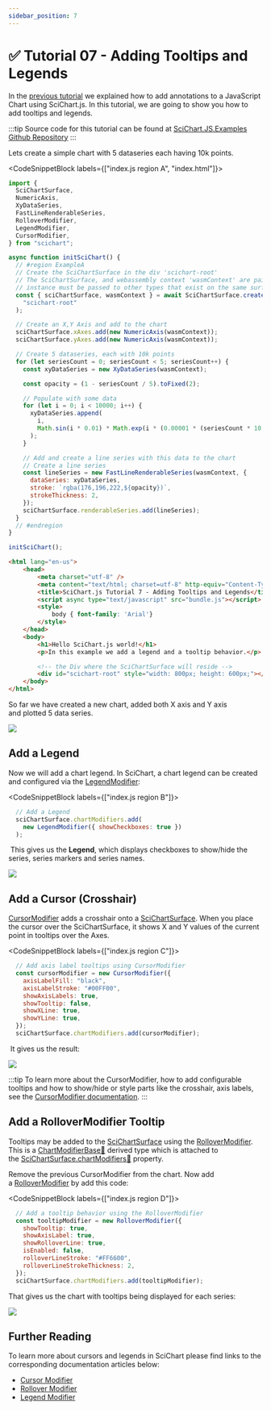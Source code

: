 ```yaml
---
sidebar_position: 7
---
```


# ✅ Tutorial 07 - Adding Tooltips and Legends

In the [previous tutorial](/docs/get-started/tutorials-js-npm-webpack/tutorial-07-adding-tooltips-and-legends) we explained how to add annotations to a JavaScript Chart using SciChart.js. In this tutorial, we are going to show you how to add tooltips and legends.

:::tip
Source code for this tutorial can be found at [SciChart.JS.Examples Github Repository](https://github.com/ABTSoftware/SciChart.JS.Examples/tree/dev_v4.0/Tutorials/2D_Chart_Tutorials_JavaScript/Tutorial_7_Adding_Tooltips_and_Legends)
:::

<YouTubeVideo url="https://www.youtube.com/embed/3YiQBRjzUx0" title="Video tutorial for version 3. SciChart.js JavaScript Chart Tutorial 07 - Legends, Tooltips, Crosshairs and Cursors" />

Lets create a simple chart with 5 dataseries each having 10k points.

<CodeSnippetBlock labels={["index.js region A", "index.html"]}>
```js showLineNumbers
import {
  SciChartSurface,
  NumericAxis,
  XyDataSeries,
  FastLineRenderableSeries,
  RolloverModifier,
  LegendModifier,
  CursorModifier,
} from "scichart";

async function initSciChart() {
  // #region ExampleA
  // Create the SciChartSurface in the div 'scichart-root'
  // The SciChartSurface, and webassembly context 'wasmContext' are paired. This wasmContext
  // instance must be passed to other types that exist on the same surface.
  const { sciChartSurface, wasmContext } = await SciChartSurface.create(
    "scichart-root"
  );

  // Create an X,Y Axis and add to the chart
  sciChartSurface.xAxes.add(new NumericAxis(wasmContext));
  sciChartSurface.yAxes.add(new NumericAxis(wasmContext));

  // Create 5 dataseries, each with 10k points
  for (let seriesCount = 0; seriesCount < 5; seriesCount++) {
    const xyDataSeries = new XyDataSeries(wasmContext);

    const opacity = (1 - seriesCount / 5).toFixed(2);

    // Populate with some data
    for (let i = 0; i < 10000; i++) {
      xyDataSeries.append(
        i,
        Math.sin(i * 0.01) * Math.exp(i * (0.00001 * (seriesCount * 10 + 1)))
      );
    }

    // Add and create a line series with this data to the chart
    // Create a line series
    const lineSeries = new FastLineRenderableSeries(wasmContext, {
      dataSeries: xyDataSeries,
      stroke: `rgba(176,196,222,${opacity})`,
      strokeThickness: 2,
    });
    sciChartSurface.renderableSeries.add(lineSeries);
  }
  // #endregion
}

initSciChart();
```
```html showLineNumbers
<html lang="en-us">
    <head>
        <meta charset="utf-8" />
        <meta content="text/html; charset=utf-8" http-equiv="Content-Type" />
        <title>SciChart.js Tutorial 7 - Adding Tooltips and Legends</title>
        <script async type="text/javascript" src="bundle.js"></script>
        <style>
            body { font-family: 'Arial'}
        </style>
    </head>
    <body>
        <h1>Hello SciChart.js world!</h1>
        <p>In this example we add a legend and a tooltip behavior.</p>

        <!-- the Div where the SciChartSurface will reside -->
        <div id="scichart-root" style="width: 800px; height: 600px;"></div>
    </body>
</html>
```
</CodeSnippetBlock>

So far we have created a new chart, added both X axis and Y axis and plotted 5 data series.

![](img/1.png)

Add a Legend
------------

Now we will add a chart legend. In SciChart, a chart legend can be created and configured via the [LegendModifier](/docs/2d-charts/chart-modifier-api/miscellaneous-modifiers/legend-modifier):

<CodeSnippetBlock labels={["index.js region B"]}>
```js
  // Add a Legend
  sciChartSurface.chartModifiers.add(
    new LegendModifier({ showCheckboxes: true })
  );
```
</CodeSnippetBlock>


 This gives us the **Legend**, which displays checkboxes to show/hide the series, series markers and series names.

![](img/2.png)

Add a Cursor (Crosshair)
------------------------

[CursorModifier](/docs/2d-charts/chart-modifier-api/cursor-modifier/cursor-modifier-overview) adds a crosshair onto a [SciChartSurface](/docs/2d-charts/surface/scichart-surface-type-overview). When you place the cursor over the SciChartSurface, it shows X and Y values of the current point in tooltips over the Axes.

<CodeSnippetBlock labels={["index.js region C"]}>
```js
  // Add axis label tooltips using CursorModifier
  const cursorModifier = new CursorModifier({
    axisLabelFill: "black",
    axisLabelStroke: "#00FF00",
    showAxisLabels: true,
    showTooltip: false,
    showXLine: true,
    showYLine: true,
  });
  sciChartSurface.chartModifiers.add(cursorModifier);
```
</CodeSnippetBlock>

 It gives us the result:

![](img/3.png)

:::tip
To learn more about the CursorModifier, how to add configurable tooltips and how to show/hide or style parts like the crosshair, axis labels, see the [CursorModifier documentation](/docs/2d-charts/chart-modifier-api/cursor-modifier/cursor-modifier-overview).
:::

Add a RolloverModifier Tooltip
------------------------------

Tooltips may be added to the [SciChartSurface](/docs/2d-charts/surface/scichart-surface-type-overview) using the [RolloverModifier](/docs/2d-charts/chart-modifier-api/rollover-modifier). This is a [ChartModifierBase:blue_book:](https://www.scichart.com/documentation/js/current/typedoc/classes/chartmodifierbase.html) derived type which is attached to the [SciChartSurface.chartModifiers:blue_book:](https://www.scichart.com/documentation/js/current/typedoc/classes/scichartsurface.html#chartmodifiers) property.

Remove the previous CursorModifier from the chart. Now add a [RolloverModifier](/docs/2d-charts/chart-modifier-api/rollover-modifier) by add this code:

<CodeSnippetBlock labels={["index.js region D"]}>
```js
  // Add a tooltip behavior using the RolloverModifier
  const tooltipModifier = new RolloverModifier({
    showTooltip: true,
    showAxisLabel: true,
    showRolloverLine: true,
    isEnabled: false,
    rolloverLineStroke: "#FF6600",
    rolloverLineStrokeThickness: 2,
  });
  sciChartSurface.chartModifiers.add(tooltipModifier);
```
</CodeSnippetBlock>

That gives us the chart with tooltips being displayed for each series: 

![](img/4.png)

Further Reading
---------------

To learn more about cursors and legends in SciChart please find links to the corresponding documentation articles below:

*   [Cursor Modifier](/docs/2d-charts/chart-modifier-api/cursor-modifier/active-legends-cursor-modifier)
*   [Rollover Modifier](/docs/2d-charts/chart-modifier-api/rollover-modifier)
*   [Legend Modifier](/docs/2d-charts/chart-modifier-api/miscellaneous-modifiers/legend-modifier)